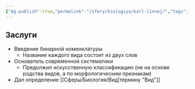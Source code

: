 ```yaml
---
{"dg-publish":true,"permalink":"/sfery/biologiya/karl-linnej/","tags":["Эволюция"]}
---
```


## Заслуги 
- Введение бинарной номенклатуры
	- Название каждого вида состоит из двух слов 
- Основатель современной систематики 
	- Предолжил искусственную классификацию (не на основе родства видов, а по морфологическим признакам)
- Дал определение [[Сферы/Биология/Вид\|термину "Вид"]] 